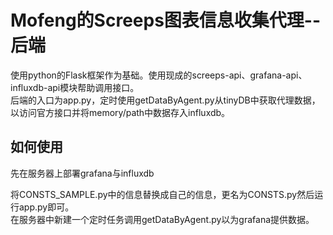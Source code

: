 # Mofeng的Screeps图表信息收集代理--后端

使用python的Flask框架作为基础。使用现成的screeps-api、grafana-api、influxdb-api模块帮助调用接口。   
后端的入口为app.py，定时使用getDataByAgent.py从tinyDB中获取代理数据，以访问官方接口并将memory/path中数据存入influxdb。

## 如何使用

先在服务器上部署grafana与influxdb

将CONSTS_SAMPLE.py中的信息替换成自己的信息，更名为CONSTS.py然后运行app.py即可。     
在服务器中新建一个定时任务调用getDataByAgent.py以为grafana提供数据。
 